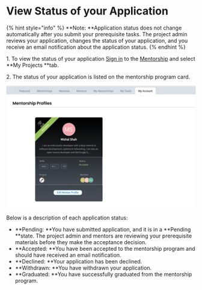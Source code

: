 # View Status of your Application

{% hint style="info" %}
**Note: **Application status does not change automatically after you submit your prerequisite tasks. The project admin reviews your application, changes the status of your application, and you receive an email notification about the application status.
{% endhint %}

1\. To view the status of your application [Sign in](../../sso/sign-in/) to the [Mentorship](https://mentorship.lfx.linuxfoundation.org) and select **My Projects **tab.&#x20;

2\. The status of your application is listed on the mentorship program card.

![](../../.gitbook/assets/mentorship-profile.png)

Below is a description of each application status:

* **Pending: **You have submitted application, and it is in a **Pending **state. The project admin and mentors are reviewing your prerequisite materials before they make the acceptance decision.&#x20;
* **Accepted: **You have been accepted to the mentorship program and should have received an email notification.
* **Declined: **Your application has been declined.
* **Withdrawn: **You have withdrawn your application.
* **Graduated: **You have successfully graduated from the mentorship program.
